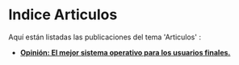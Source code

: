 # Indice Articulos

Aquí están listadas las publicaciones del tema 'Articulos' :

* **[Opinión: El mejor sistema operativo para los usuarios finales.](Opinion-SO-para-usuarios-finales.md)**
